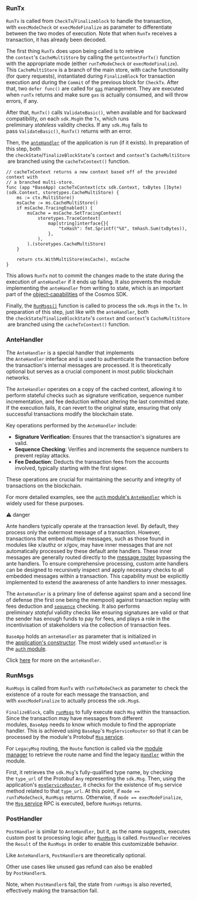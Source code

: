 ### RunTx[​](https://docs.cosmos.network/v0.52/learn/advanced/baseapp#runtx "Direct link to RunTx")

`RunTx` is called from `CheckTx`/`Finalizeblock` to handle the transaction, with `execModeCheck` or `execModeFinalize` as parameter to differentiate between the two modes of execution. Note that when `RunTx` receives a transaction, it has already been decoded.

The first thing `RunTx` does upon being called is to retrieve the `context`'s `CacheMultiStore` by calling the `getContextForTx()` function with the appropriate mode (either `runTxModeCheck` or `execModeFinalize`). This `CacheMultiStore` is a branch of the main store, with cache functionality (for query requests), instantiated during `FinalizeBlock` for transaction execution and during the `Commit` of the previous block for `CheckTx`. After that, two `defer func()` are called for [`gas`](https://docs.cosmos.network/v0.52/learn/beginner/gas-fees) management. They are executed when `runTx` returns and make sure `gas` is actually consumed, and will throw errors, if any.

After that, `RunTx()` calls `ValidateBasic()`, when available and for backward compatibility, on each `sdk.Msg`in the `Tx`, which runs preliminary *stateless* validity checks. If any `sdk.Msg` fails to pass `ValidateBasic()`, `RunTx()` returns with an error.

Then, the [`anteHandler`](https://docs.cosmos.network/v0.52/learn/advanced/baseapp#antehandler) of the application is run (if it exists). In preparation of this step, both the `checkState`/`finalizeBlockState`'s `context` and `context`'s `CacheMultiStore` are branched using the `cacheTxContext()` function.

```
// cacheTxContext returns a new context based off of the provided context with
// a branched multi-store.
func (app *BaseApp) cacheTxContext(ctx sdk.Context, txBytes []byte) (sdk.Context, storetypes.CacheMultiStore) {
	ms := ctx.MultiStore()
	msCache := ms.CacheMultiStore()
	if msCache.TracingEnabled() {
		msCache = msCache.SetTracingContext(
			storetypes.TraceContext(
				map[string]interface{}{
					"txHash": fmt.Sprintf("%X", tmhash.Sum(txBytes)),
				},
			),
		).(storetypes.CacheMultiStore)
	}

	return ctx.WithMultiStore(msCache), msCache
}
```

This allows `RunTx` not to commit the changes made to the state during the execution of `anteHandler` if it ends up failing. It also prevents the module implementing the `anteHandler` from writing to state, which is an important part of the [object-capabilities](https://docs.cosmos.network/v0.52/learn/advanced/ocap) of the Cosmos SDK.

Finally, the [`RunMsgs()`](https://docs.cosmos.network/v0.52/learn/advanced/baseapp#runmsgs) function is called to process the `sdk.Msg`s in the `Tx`. In preparation of this step, just like with the `anteHandler`, both the `checkState`/`finalizeBlockState`'s `context` and `context`'s `CacheMultiStore` are branched using the `cacheTxContext()` function.


### AnteHandler
The `AnteHandler` is a special handler that implements the `AnteHandler` interface and is used to authenticate the transaction before the transaction's internal messages are processed. It is theoretically optional but serves as a crucial component in most public blockchain networks.

The `AnteHandler` operates on a copy of the cached context, allowing it to perform stateful checks such as signature verification, sequence number incrementation, and fee deduction without altering the last committed state. If the execution fails, it can revert to the original state, ensuring that only successful transactions modify the blockchain state.

Key operations performed by the `AnteHandler` include:

-   **Signature Verification**: Ensures that the transaction's signatures are valid.
-   **Sequence Checking**: Verifies and increments the sequence numbers to prevent replay attacks.
-   **Fee Deduction**: Deducts the transaction fees from the accounts involved, typically starting with the first signer.

These operations are crucial for maintaining the security and integrity of transactions on the blockchain.

For more detailed examples, see the [`auth` module's `AnteHandler`](https://github.com/cosmos/cosmos-sdk/tree/main/x/auth) which is widely used for these purposes.

⚠️ danger

Ante handlers typically operate at the transaction level. By default, they process only the outermost message of a transaction. However, transactions that embed multiple messages, such as those found in modules like x/authz or x/gov, may have inner messages that are not automatically processed by these default ante handlers. These inner messages are generally routed directly to the [message router](https://docs.cosmos.network/v0.52/learn/advanced/baseapp#msg-service-router) bypassing the ante handlers. To ensure comprehensive processing, custom ante handlers can be designed to recursively inspect and apply necessary checks to all embedded messages within a transaction. This capability must be explicitly implemented to extend the awareness of ante handlers to inner messages.


The `AnteHandler` is a primary line of defense against spam and a second line of defense (the first one being the mempool) against transaction replay with fees deduction and [`sequence`](https://docs.cosmos.network/v0.52/learn/advanced/transactions#transaction-generation) checking. It also performs preliminary *stateful* validity checks like ensuring signatures are valid or that the sender has enough funds to pay for fees, and plays a role in the incentivisation of stakeholders via the collection of transaction fees.

`BaseApp` holds an `anteHandler` as parameter that is initialized in the [application's constructor](https://docs.cosmos.network/v0.52/learn/beginner/app-anatomy#constructor-function). The most widely used `anteHandler` is the [`auth` module](https://github.com/cosmos/cosmos-sdk/blob/v0.50.0-alpha.0/x/auth/ante/ante.go).

Click [here](https://docs.cosmos.network/v0.52/learn/beginner/gas-fees#antehandler) for more on the `anteHandler`.


### RunMsgs[​](https://docs.cosmos.network/v0.52/learn/advanced/baseapp#runmsgs "Direct link to RunMsgs")

`RunMsgs` is called from `RunTx` with `runTxModeCheck` as parameter to check the existence of a route for each message the transaction, and with `execModeFinalize` to actually process the `sdk.Msg`s.

`FinalizeBlock`, calls [`runMsgs`](https://docs.cosmos.network/v0.52/learn/advanced/baseapp#runtx-antehandler-runmsgs-posthandler) to fully execute each `Msg` within the transaction. Since the transaction may have messages from different modules, `BaseApp` needs to know which module to find the appropriate handler. This is achieved using `BaseApp`'s `MsgServiceRouter` so that it can be processed by the module's Protobuf [`Msg` service](https://docs.cosmos.network/v0.52/build/building-modules/msg-services).

For `LegacyMsg` routing, the `Route` function is called via the [module manager](https://docs.cosmos.network/v0.52/build/building-modules/module-manager) to retrieve the route name and find the legacy [`Handler`](https://docs.cosmos.network/v0.52/build/building-modules/msg-services#handler-type) within the module.

First, it retrieves the `sdk.Msg`'s fully-qualified type name, by checking the `type_url` of the Protobuf `Any` representing the `sdk.Msg`. Then, using the application's [`msgServiceRouter`](https://docs.cosmos.network/v0.52/learn/advanced/baseapp#msg-service-router), it checks for the existence of `Msg` service method related to that `type_url`. At this point, if `mode == runTxModeCheck`, `RunMsgs` returns. Otherwise, if `mode == execModeFinalize`, the [`Msg` service](https://docs.cosmos.network/v0.52/build/building-modules/msg-services) RPC is executed, before `RunMsgs` returns.


### PostHandler[​](https://docs.cosmos.network/v0.52/learn/advanced/baseapp#posthandler "Direct link to PostHandler")

`PostHandler` is similar to `AnteHandler`, but it, as the name suggests, executes custom post tx processing logic after [`RunMsgs`](https://docs.cosmos.network/v0.52/learn/advanced/baseapp#runmsgs) is called. `PostHandler` receives the `Result` of the `RunMsgs` in order to enable this customizable behavior.

Like `AnteHandler`s, `PostHandler`s are theoretically optional.

Other use cases like unused gas refund can also be enabled by `PostHandler`s.

Note, when `PostHandler`s fail, the state from `runMsgs` is also reverted, effectively making the transaction fail.